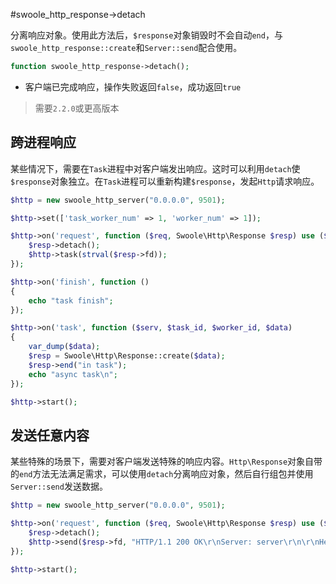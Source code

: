 #swoole_http_response->detach

分离响应对象。使用此方法后，`$response`对象销毁时不会自动`end`，与`swoole_http_response::create`和`Server::send`配合使用。

```php
function swoole_http_response->detach();
```

* 客户端已完成响应，操作失败返回`false`，成功返回`true`

> 需要`2.2.0`或更高版本


跨进程响应
----
某些情况下，需要在`Task`进程中对客户端发出响应。这时可以利用`detach`使`$response`对象独立。在`Task`进程可以重新构建`$response`，发起`Http`请求响应。

```php
$http = new swoole_http_server("0.0.0.0", 9501);

$http->set(['task_worker_num' => 1, 'worker_num' => 1]);

$http->on('request', function ($req, Swoole\Http\Response $resp) use ($http) {
    $resp->detach();
    $http->task(strval($resp->fd));
});

$http->on('finish', function ()
{
    echo "task finish";
});

$http->on('task', function ($serv, $task_id, $worker_id, $data)
{
    var_dump($data);
    $resp = Swoole\Http\Response::create($data);
    $resp->end("in task");
    echo "async task\n";
});

$http->start();
```

发送任意内容
----
某些特殊的场景下，需要对客户端发送特殊的响应内容。`Http\Response`对象自带的`end`方法无法满足需求，可以使用`detach`分离响应对象，然后自行组包并使用`Server::send`发送数据。


```php
$http = new swoole_http_server("0.0.0.0", 9501);

$http->on('request', function ($req, Swoole\Http\Response $resp) use ($http) {
    $resp->detach();
    $http->send($resp->fd, "HTTP/1.1 200 OK\r\nServer: server\r\n\r\nHello World\n");
});

$http->start();
```